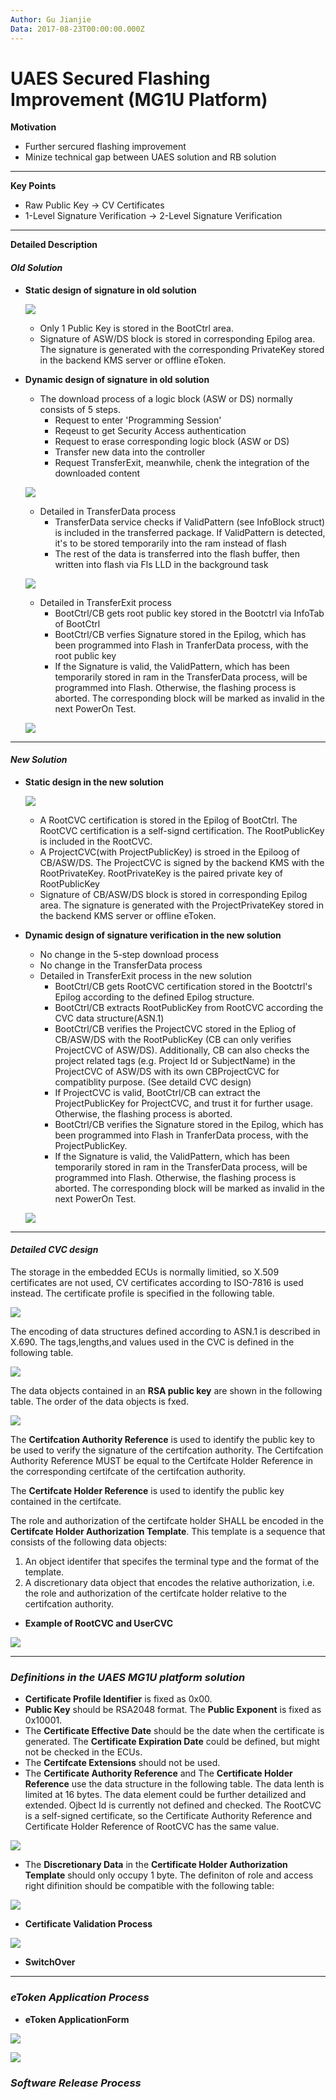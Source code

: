 ```yaml
---
Author: Gu Jianjie
Data: 2017-08-23T00:00:00.000Z
---
```


# UAES Secured Flashing Improvement \(MG1U Platform\)

**Motivation**

* Further sercured flashing improvement 
* Minize technical gap between UAES solution and RB solution

---

**Key Points**

* Raw Public Key -&gt; CV Certificates
* 1-Level Signature Verification -&gt; 2-Level Signature Verification

---

**Detailed Description**

#### _Old Solution_

* **Static design of signature in old solution**

  ![](/assets/old_static.png)

  * Only 1 Public Key is stored in the BootCtrl area.
  * Signature of ASW/DS block is stored in corresponding Epilog area. The signature is generated with the corresponding PrivateKey stored in the backend KMS server or offline eToken.

* **Dynamic design of signature in old solution**

  * The download process of a logic block \(ASW or DS\) normally consists of 5 steps. 
    * Request to enter 'Programming Session'
    * Reqeust to get Security Access authentication
    * Request to erase corresponding logic block \(ASW or DS\)
    * Transfer new data into the controller
    * Request TransferExit, meanwhile, chenk the integration of the downloaded content

  ![](/assets/basic_download_process.png)

  * Detailed in TransferData process
    * TransferData service checks if ValidPattern \(see InfoBlock struct\) is included in the transferred package. If ValidPattern is detected, it's to be stored temporarily into the ram instead of flash
    * The rest of the data is transferred into the flash buffer, then written into flash via Fls LLD in the background task    

  ![](/assets/dynamic_transferdata_process.png)

  * Detailed in TransferExit process
    * BootCtrl/CB gets root public key stored in the Bootctrl via InfoTab of BootCtrl
    * BootCtrl/CB verfies Signature stored in the Epilog, which has been programmed into Flash in TranferData process, with the root public key
    * If the Signature is valid, the ValidPattern, which has been temporarily stored in ram in the TransferData process, will be programmed into Flash. Otherwise, the flashing process is aborted. The corresponding block will be marked as invalid in the next PowerOn Test.

  ![](/assets/dynamic_transferExit_process.png)

---

#### _New Solution_

* **Static design in the new solution**

  ![](/assets/new_static.png)

  * A RootCVC certification is stored in the Epilog of BootCtrl. The RootCVC certification is a self-signd certification. The RootPublicKey is included in the RootCVC.
  * A ProjectCVC\(with ProjectPublicKey\) is stroed in the Epiloog of CB/ASW/DS. The ProjectCVC is signed by the backend KMS with the RootPrivateKey. RootPrivateKey is the paired private key of RootPublicKey
  * Signature of CB/ASW/DS block is stored in corresponding Epilog area. The signature is generated with the ProjectPrivateKey stored in the backend KMS server or offline eToken.

* **Dynamic design of signature verification in the new solution**

  * No change in the 5-step download process
  * No change in the TransferData process
  * Detailed in TransferExit process in the new solution
    * BootCtrl/CB gets RootCVC certification stored in the Bootctrl's Epilog according to the defined Epilog structure.
    * BootCtrl/CB extracts RootPublicKey from RootCVC according the CVC data structure\(ASN.1\)
    * BootCtrl/CB verifies the ProjectCVC stored in the Epliog of CB/ASW/DS with the RootPublicKey  \(CB can only verifies ProjectCVC of ASW/DS\). Additionally, CB can also checks the project related tags \(e.g. Project Id or SubjectName\) in the ProjectCVC of ASW/DS with its own CBProjectCVC for compatiblity purpose. \(See detaild CVC design\)
    * If ProjectCVC is valid, BootCtrl/CB can extract the ProjectPublicKey for ProjectCVC, and trust it for further usage. Otherwise, the flashing process is aborted.
    * BootCtrl/CB verifies the Signature stored in the Epilog, which has been programmed into Flash in TranferData process, with the ProjectPublicKey.
    * If the Signature is valid, the ValidPattern, which has been temporarily stored in ram in the TransferData process, will be programmed into Flash. Otherwise, the flashing process is aborted. The corresponding block will be marked as invalid in the next PowerOn Test.

  ![](/assets/dynamic_transferExit_process_new.png)

---

#### _Detailed CVC design_

The storage in the embedded ECUs is normally limitied, so X.509 certificates are not used, CV certificates according to ISO-7816 is used instead. The certificate profile is specified in the following table.

![](/assets/CVC_Profile_overview.png)

The encoding of data structures defined according to ASN.1 is described in X.690. The tags,lengths,and values used in the CVC is defined in the following table.

![](/assets/Overview_dataObject_CVC.png)

The data objects contained in an **RSA public key** are shown in the following table. The order of the data objects is fxed.

![](/assets/PublicKey_Profile.png)

The **Certifcation Authority Reference** is used to identify the public key to be used to verify the signature of the certifcation authority. The Certifcation Authority Reference MUST be equal to the Certifcate Holder Reference in the corresponding certifcate of the certifcation authority.

The **Certifcate Holder Reference** is used to identify the public key contained in the certifcate.

The role and authorization of the certifcate holder SHALL be encoded in the **Certifcate Holder Authorization Template**. This template is a sequence that consists of the following data objects:  
1. An object identifer that specifes the terminal type and the format of the template.  
2. A discretionary data object that encodes the relative authorization, i.e. the role and authorization of the certifcate holder relative to the certifcation authority.

* **Example of RootCVC and UserCVC**

![](/assets/RootCVC_UserCVC_Example.png)

---

### _Definitions in the UAES MG1U platform solution_

* **Certificate Profile Identifier** is fixed as 0x00.
* **Public Key** should be RSA2048 format. The **Public Exponent** is fixed as 0x10001.
* The **Certificate Effective Date** should be the date when the certificate is generated. The **Certificate Expiration Date** could be defined, but might not be checked in the ECUs.
* The **Certifcate Extensions** should not be used.
* The **Certificate Authority Reference** and The **Certificate Holder Reference** use the data structure in the following table. The data lenth is limited at 16 bytes. The data element could be further detailized and extended. Ojbect Id is currently not defined and checked. The RootCVC is a self-signed certificate, so the Certificate Authority Reference and Certificate Holder Reference of RootCVC has the same value.

![](/assets/CertificateReference.png)

* The **Discretionary Data** in the **Certificate Holder Authorization Template** should only occupy 1 byte. The definiton of role and access right difinition should be compatible with the following table:

![](/assets/DiscretionaryData_Role_AccessRight.png)

* **Certificate Validation Process**

![](/assets/CVCValidationProcess.png)

* **SwitchOver**

---

### _eToken Application Process_

* **eToken ApplicationForm**

![](/assets/eTokenApplicationForm_cn.png)



![](/assets/eTokenApplictionProcess.png)

### _Software Release Process_



